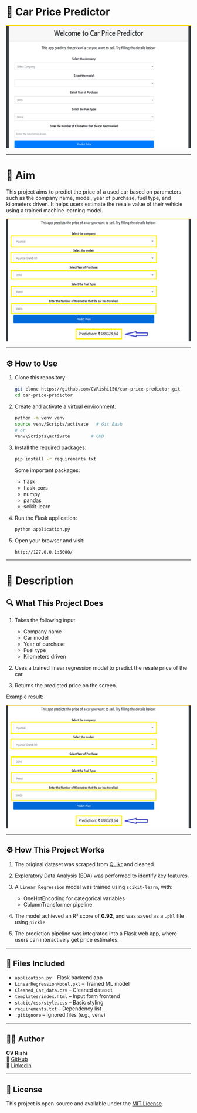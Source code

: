 # 🚗 Car Price Predictor

<img src="https://github.com/CVRishi156/car-price-predictor/blob/master/demo.png" alt="App Demo" width="600">

---

# 🎯 Aim

This project aims to predict the price of a used car based on parameters such as the company name, model, year of purchase, fuel type, and kilometers driven. It helps users estimate the resale value of their vehicle using a trained machine learning model.

<img src="https://github.com/CVRishi156/car-price-predictor/blob/master/predict.png" alt="Prediction Result" width="600">

---

## ⚙️ How to Use

1. Clone this repository:
   ```bash
   git clone https://github.com/CVRishi156/car-price-predictor.git
   cd car-price-predictor
   ```

2. Create and activate a virtual environment:
   ```bash
   python -m venv venv
   source venv/Scripts/activate   # Git Bash
   # or
   venv\Scripts\activate        # CMD
   ```

3. Install the required packages:
   ```bash
   pip install -r requirements.txt
   ```

   Some important packages:
   - flask  
   - flask-cors  
   - numpy  
   - pandas  
   - scikit-learn

4. Run the Flask application:
   ```bash
   python application.py
   ```

5. Open your browser and visit:
   ```
   http://127.0.0.1:5000/
   ```

---

# 📖 Description

## 🔍 What This Project Does

1. Takes the following input:
   - Company name
   - Car model
   - Year of purchase
   - Fuel type
   - Kilometers driven

2. Uses a trained linear regression model to predict the resale price of the car.

3. Returns the predicted price on the screen.

Example result:

<img src="https://github.com/CVRishi156/car-price-predictor/blob/master/predict.png" alt="Result Example" width="600">

---

## ⚙️ How This Project Works

1. The original dataset was scraped from [Quikr](https://www.quikr.com) and cleaned.

2. Exploratory Data Analysis (EDA) was performed to identify key features.

3. A `Linear Regression` model was trained using `scikit-learn`, with:
   - OneHotEncoding for categorical variables
   - ColumnTransformer pipeline

4. The model achieved an R² score of **0.92**, and was saved as a `.pkl` file using `pickle`.

5. The prediction pipeline was integrated into a Flask web app, where users can interactively get price estimates.

---

## 📁 Files Included

- `application.py` – Flask backend app
- `LinearRegressionModel.pkl` – Trained ML model
- `Cleaned_Car_data.csv` – Cleaned dataset
- `templates/index.html` – Input form frontend
- `static/css/style.css` – Basic styling
- `requirements.txt` – Dependency list
- `.gitignore` – Ignored files (e.g., venv)

---

## 👨‍💻 Author

**CV Rishi**  
🔗 [GitHub](https://github.com/CVRishi156)  
🔗 [LinkedIn](https://linkedin.com/in/c-v-rishi-76613127a)

---

## 📜 License

This project is open-source and available under the [MIT License](LICENSE).
